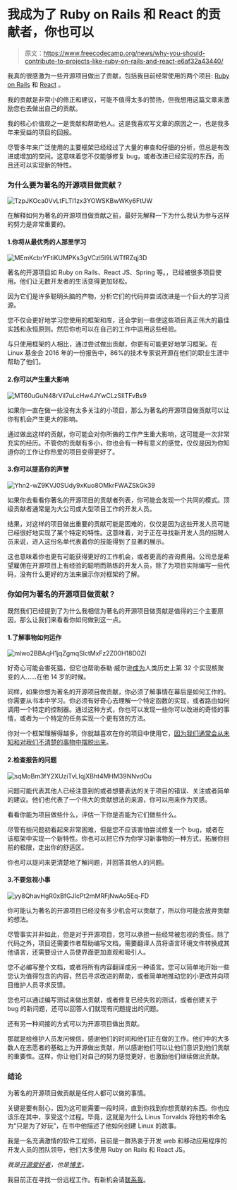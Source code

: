 # 我成为了 Ruby on Rails 和 React 的贡献者，你也可以

> 原文：<https://www.freecodecamp.org/news/why-you-should-contribute-to-projects-like-ruby-on-rails-and-react-e6af32a43440/>

我真的很感激为一些开源项目做出了贡献，包括我目前经常使用的两个项目: [Ruby on Rails](http://contributors.rubyonrails.org/contributors/fatos-morina/commits) 和 [React](https://github.com/reactjs/reactjs.org/commits?author=fatosmorina) 。

我的贡献是非常小的修正和建议，可能不值得太多的赞扬，但我想用这篇文章来激励您也去做出自己的贡献。

我的核心价值观之一是贡献和帮助他人。这是我喜欢写文章的原因之一，也是我多年来受益的项目的回报。

尽管多年来广泛使用的主要框架已经经过了大量的审查和仔细的分析，但总是有改进或增加的空间。这意味着您不仅能够修复 bug，或者改进已经实现的东西，而且还可以实现新的特性。

### 为什么要为著名的开源项目做贡献？

![TzpJKOca0VvLtFLTI1zx3YOWSKBwWKy6FtUW](img/93001cf287d2cb62f15c699e2b9df1b1.png)

在解释如何为著名的开源项目做贡献之前，最好先解释一下为什么我认为参与这样的努力是非常重要的。

#### 1.你将从最优秀的人那里学习

![MEmKcbrYFtiKUMPKs3gVCzl5l9LWTfRZqj3D](img/374d8358c2c7110dfefdcf985ee6bdc2.png)

著名的开源项目如 Ruby on Rails、React JS、Spring 等。，已经被很多项目使用。他们让无数开发者的生活变得更加轻松。

因为它们是许多聪明头脑的产物，分析它们的代码并尝试改进是一个巨大的学习资源。

您不仅会更好地学习您使用的框架和库，还会学到一些使这些项目真正伟大的最佳实践和永恒原则。然后你也可以在自己的工作中运用这些经验。

与只使用框架的人相比，通过尝试做出贡献，你更有可能更好地学习框架。在 Linux 基金会 2016 年的一份报告中，86%的技术专家说开源在他们的职业生涯中帮助了他们。

#### 2.你可以产生重大影响

![MT60uGuN48rVil7uLcHw4JYwCLzSIlTFvBs9](img/34c3aef8ffc53aa157726bb68de0567f.png)

如果你一直在做一些没有太多关注的小项目，那么为著名的开源项目做贡献可以让你有机会产生更大的影响。

通过做出这样的贡献，你可能会对你所做的工作产生重大影响，这可能是一次非常充实的经历。不管你的贡献有多小，你也会有一种有意义的感觉，仅仅是因为你知道你的工作让你热爱的项目变得更好了。

#### 3.你可以提高你的声誉

![Yhn2-wZ9KVJ0SUdy9xKuo8OMkrFWAZSkGk39](img/64c6c576ed9b5cfa44fff61a581d55bc.png)

如果你去看看你著名的开源项目的贡献者列表，你可能会发现一个共同的模式。顶级贡献者通常是为大公司或大型项目工作的开发人员。

结果，对这样的项目做出重要的贡献可能是困难的，仅仅是因为这些开发人员可能已经很好地实现了某个特定的特性。这意味着，对于正在寻找新开发人员的招聘人员来说，进入这份名单代表着你的技能得到了显著的展示。

这也意味着你也更有可能获得更好的工作机会，或者更高的咨询费用。公司总是希望雇佣在开源项目上有经验的聪明而熟练的开发人员，除了为项目实际编写一些代码，没有什么更好的方法来展示你对框架的了解。

### 你如何为著名的开源项目做贡献？

既然我们已经提到了为什么我相信为著名的开源项目做贡献是值得的三个主要原因，那么让我们来看看你如何做到这一点。

#### 1.了解事物如何运作

![mlwo2BBAqH1jqZgmqSlctMxFz2Z00H18D0ZI](img/d9173c109cac9383d3d0c61235a455dc.png)

好奇心可能会害死猫，但它也帮助泰勒·威尔逊[成为](https://www.theguardian.com/science/2015/jun/20/taylor-wilson-nuclear-teen-genius-science-interview)人类历史上第 32 个实现核聚变的人……在他 14 岁的时候。

同样，如果你想为著名的开源项目做贡献，你必须了解事情在幕后是如何工作的。你需要从书本中学习。你必须有好奇心去理解一个特定函数的实现，或者路由如何调用一个特定的控制器。通过这种方式，你也可以发现一些你可以改进的奇怪的事情，或者为一个特定的任务实现一个更有效的方法。

你对一个框架理解得越多，你就越喜欢在你的项目中使用它，[因为我们通常会从未知和对我们不清楚的事物中摆脱出来](https://medium.freecodecamp.org/vim-isnt-that-scary-here-are-5-free-resources-you-can-use-to-learn-it-ab78f5726f8d)。

#### 2.检查报告的问题

![sqMoBm3fY2XUziTvLIqjXBht4MHM39NNvdOu](img/668cd6945b88367e99c17c087d624943.png)

问题可能代表其他人已经注意到的或者想要表达的关于项目的错误、关注或者简单的建议。他们也代表了一个伟大的贡献想法的来源，你可以用来作为灵感。

看看你能为项目做些什么，评估一下你是否能为它们做些什么。

尽管有些问题初看起来非常困难，但是您不应该害怕尝试修复一个 bug，或者在该框架中实现一个新特性。你也可以把它作为你学习新事物的一种方式，拓展你目前的极限，走出你的舒适区。

你也可以提问来更清楚地了解问题，并回答其他人的问题。

#### 3.不要忽视小事

![yy8QhavHgR0xBfGJIcPt2mMRFjNwAo5Eq-FD](img/78130d85cf6afc748ed79b0e7ba83be8.png)

你可能认为著名的开源项目已经没有多少机会可以贡献了，所以你可能会放弃贡献的想法。

尽管事实并非如此，但是对于开源项目，您可以承担一些经常被忽视的责任。除了代码之外，项目还需要作者帮助编写文档，需要翻译人员将语言环境文件转换成其他语言，还需要设计人员使界面更加直观和吸引人。

您不必编写整个文档，或者将所有内容翻译成另一种语言。您可以简单地开始一些您认为值得包含的内容，然后寻求改进的帮助，或者简单地推动您的小更改并向项目维护人员寻求反馈。

您也可以通过编写测试来做出贡献，或者修复已经失败的测试，或者创建关于 bug 的新问题，还可以回答人们就现有问题提出的问题。

还有另一种间接的方式可以为开源项目做出贡献。

那就是给维护人员发问候信，感谢他们的时间和他们正在做的工作。他们中的大多数人在志愿者的基础上为开源做出贡献，所以感谢他们可以让他们意识到他们贡献的重要性。这样，你让他们对自己的努力感觉更好，也激励他们继续做出贡献。

### 结论

为著名的开源项目做贡献是任何人都可以做的事情。

关键是要有耐心，因为这可能需要一段时间，直到你找到你想贡献的东西。你也应该乐在其中，享受这个过程。毕竟，这就是为什么 Linus Torvalds 将他的书命名为“只是为了好玩”，在书中他描述了他如何创建 Linux 的故事。

我是一名充满激情的软件工程师，目前是一群热衷于开发 web 和移动应用程序的开发人员的团队领导，他们大多使用 Ruby on Rails 和 React JS。

*我是[开源爱好者](https://github.com/fatosmorina)，也是[博主](http://fatosmorina.com)。*

我目前正在寻找一份远程工作。有新机会请[联系我](mailto:fatosi.morina@gmail.com)。